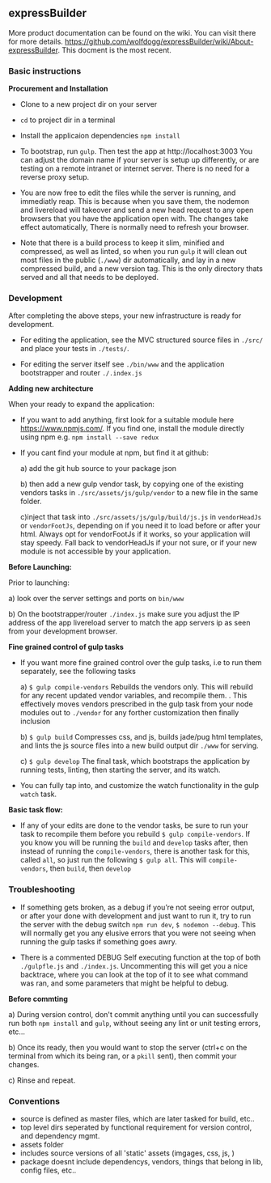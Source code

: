 ## expressBuilder

More product documentation can be found on the wiki.  You can visit there for more details. https://github.com/wolfdogg/expressBuilder/wiki/About-expressBuilder. This docment is the most recent.

### Basic instructions

**Procurement and Installation**

- Clone to a new project dir on your server

- `cd` to project dir in a terminal

- Install the applicaion dependencies `npm install`

- To bootstrap, run `gulp`.  Then test the app at http://localhost:3003 You can adjust the domain name if your server is setup up differently, or are testing on a remote intranet or internet server.  There is no need for a reverse proxy setup.  

- You are now free to edit the files while the server is running, and immediatly reap. This is because when you save them, the nodemon and livereload will takeover and send a new head request to any open browsers that you have the application open with.  The changes take effect automatically, There is normally need to refresh your browser.

- Note that there is a build process to keep it slim, minified and compressed, as well as linted, so when you run `gulp` it will clean out most files in the public (`./www`) dir automatically, and lay in a new compressed build, and a new version tag.  This is the only directory thats served and all that needs to be deployed.  

### Development

After completing the above steps, your new infrastructure is ready for development.

- For editing the application, see the MVC structured source files in `./src/` and place your tests in `./tests/`.

- For editing the server itself see `./bin/www` and the application bootstrapper and router `./.index.js`

**Adding new architecture**

When your ready to expand the application:

- If you want to add anything, first look for a suitable module here https://www.npmjs.com/.  If you find one, install the module directly using npm e.g. `npm install --save redux`

- If you cant find your module at npm, but find it at github:

  a) add the git hub source to your package json

  b) then add a new gulp vendor task, by copying one of the existing vendors tasks in `./src/assets/js/gulp/vendor` to a new file in the same folder.

  c)inject that task into `./src/assets/js/gulp/build/js.js` in `vendorHeadJs` or `vendorFootJs`, depending on if you need it to load before or after your html. Always opt for vendorFootJs if it works, so your application will stay speedy. Fall back to vendorHeadJs if your not sure, or if your new module is not accessible by your application.

**Before Launching:**

Prior to launching:

  a) look over the server settings and ports on `bin/www`  

  b) On the bootstrapper/router `./index.js` make sure you adjust the IP address of the app livereload server to match the app servers ip as seen from your development browser.

**Fine grained control of gulp tasks**

- If you want more fine grained control over the gulp tasks, i.e to run them separately, see the following tasks

  a) `$ gulp compile-vendors` Rebuilds the vendors only. This will rebuild for any recent updated vendor variables, and recompile them.  .  This effectively moves vendors prescribed in the gulp task from your node modules out to `./vendor` for any forther customization then finally inclusion

  b) `$ gulp build` Compresses css, and js, builds jade/pug html templates, and lints the js source files into a new build output dir `./www` for serving.

  c) `$ gulp develop` The final task, which bootstraps the application by running tests, linting, then starting the server, and its watch.  

- You can fully tap into, and customize the watch functionality in the gulp `watch` task.  

**Basic task flow:**

- If any of your edits are done to the vendor tasks, be sure to run your task to recompile them before you rebuild `$ gulp compile-vendors`.  If you know you will be running the `build` and `develop` tasks after, then instead of running the `compile-vendors`, there is another task for this, called `all`, so just run the following `$ gulp all`.  This will `compile-vendors`, then `build`, then `develop`

### Troubleshooting

- If something gets broken, as a debug if you’re not seeing error output, or after your done with development and just want to run it, try to run the server with the debug switch `npm run dev`, `$ nodemon --debug`.  This will normally get you any elusive errors that you were not seeing when running the gulp tasks if something goes awry.

- There is a commented DEBUG Self executing function at the top of both `./gulpfle.js` and `./index.js`.  Uncommenting this will get you a nice backtrace, where you can look at the top of it to see what command was ran, and some parameters that might be helpful to debug.

**Before commting**

  a) During version control, don't commit anything until you can successfully run both `npm install` and `gulp`, without seeing any lint or unit testing errors, etc…  

  b) Once its ready, then you would want to stop the server (ctrl+c on the terminal from which its being ran, or a `pkill` sent), then commit your changes.

  c) Rinse and repeat.

### Conventions
- source is defined as master files, which are later tasked for build, etc..
- top level dirs seperated by functional requirement for version control, and dependency mgmt.
- assets folder
- includes source versions of all 'static' assets (imgages, css, js, )
- package doesnt include dependencys, vendors, things that belong in lib, config files, etc..
